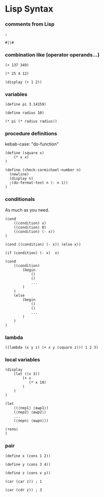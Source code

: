 # Lisp Syntax

### comments from Lisp

```
;

#||#
```

### combination like (operator operands...)

```
(+ 137 349)

(* 25 4 12)

(display (+ 1 2))
```

### variables

```
(define pi 3.14159)

(define radius 10)

(* pi (* radius radius))
```

### procedure definitions

kebab-case: "do-function"

```
(define (square x) 
    (* x x)
)

(define (check-carmichael-number n)
  (newline)
  (display n) 
  ;(do-fermat-test n (- n 1))
)
```

### conditionals

As much as you need.

```
(cond 
    ((condition) x) 
    ((condition) 0)
    ((condition) (- x))
)

(cond ((condition) (- x)) (else x))

(if (condition) (- x)  x)

(cond 
    ((condition) 
        (begin
            ()
            ()
            ...
        )
    )
    (else 
        (begin
            ()
            ()
            ...
        )
    )
)
```

### lambda

```
((lambda (x y z) (+ x y (square z))) 1 2 3)
```

### local variables 

```
(display 
    (let ((x 3))
        (+ x 
           (* x 10)
        )
    )
)

(let 
    ((⟨пер1⟩ ⟨выр1⟩) 
    (⟨пер2⟩ ⟨выр2⟩)
    ...
    (⟨перn⟩ ⟨вырn⟩))

⟨тело⟩
)
```

### pair

```
(define x (cons 1 2)) 

(define y (cons 3 4)) 

(define z (cons x y)) 

(car (car z)) ; 1

(car (cdr z)) ; 3
```
